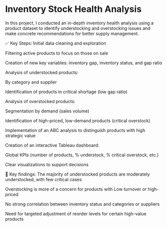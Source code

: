# Inventory Stock Health Analysis

In this project, I conducted an in-depth inventory health analysis using a product dataset to identify understocking and overstocking issues and make concrete recommendations for better supply management. 

✅ Key Steps:
Initial data cleaning and exploration

Filtering active products to focus on those on sale

Creation of new key variables: inventory gap, inventory status, and gap ratio

Analysis of understocked products:

By category and supplier

Identification of products in critical shortage (low gap ratio)

Analysis of overstocked products:

Segmentation by demand (sales volume)

Identification of high-priced, low-demand products (critical overstock)

Implementation of an ABC analysis to distinguish products with high strategic value

Creation of an interactive Tableau dashboard:

Global KPIs (number of products, % understock, % critical overstock, etc.)

Clear visualizations to support decisions

📌 Key findings:
The majority of understocked products are moderately understocked, with few critical cases

Overstocking is more of a concern for products with Low turnover or high-priced

No strong correlation between inventory status and categories or suppliers

Need for targeted adjustment of reorder levels for certain high-value products
